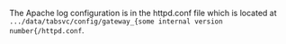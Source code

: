 The Apache log configuration is in the httpd.conf file which is located at `.../data/tabsvc/config/gateway_{some internal version number{/httpd.conf`.





 
